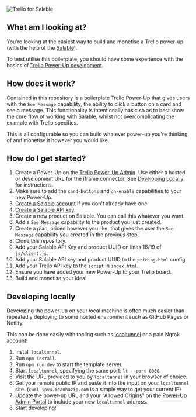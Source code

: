 ![Trello for Salable](https://github.com/Salable/salable-trello-js/assets/8593744/c714573e-823a-4ea8-8381-6b9411107969)

## What am I looking at?

You're looking at the easiest way to build and monetise a Trello power-up (with
the help of the [Salable](https://salable.app)).

To best utilise this boilerplate, you should have some experience with the
basics of
[Trello Power-Up development](https://developer.atlassian.com/cloud/trello/).

## How does it work?

Contained in this repository is a boilerplate Trello Power-Up that gives users
with the `See Message` capability, the ability to click a button on a card and
see a message. This functionality is intentionally basic so as to best show the
core flow of working with Salable, whilst not overcomplicating the example with
Trello specifics.

This is all configurable so you can build whatever power-up you're thinking of
and monetise it however you would like.

## How do I get started?

1. Create a Power-Up on the
   [Trello Power-Up Admin](https://trello.com/power-ups/admin). Use either a
   hosted or development URL for the iframe connector. See
   [Developing Locally](#developing-locally) for instructions.
1. Make sure to add the `card-buttons` and `on-enable` capabilities to your new
   Power-Up.
1. [Create a Salable account](https://salable.app/signup) if you don't already
   have one.
1. [Create a Salable API key](https://salable.app/settings/api-keys).
1. Create a new product on Salable. You can call this whatever you want.
1. Add a `See Message` capability to the product you just created.
1. Create a plan, priced however you like, that gives the user the `See Message`
   capability you created in the previous step.
1. Clone this repository.
1. Add your Salable API Key and product UUID on lines 18/19 of `js/client.js`.
1. Add your Salable API key and product UUID to the `pricing.html` config.
1. Add your Trello API key to the `script` in `index.html`.
1. Ensure you have added your new Power-Up to your Trello board.
1. Build and monetise your idea!

## Developing locally

Developing the power-up on your local machine is often much easier than
repeatedly deploying to some hosted environment such as GitHub Pages or Netlify.

This can be done easily with tooling such as
[localtunnel](https://localtunnel.me) or a paid Ngrok account!

1. Install `localtunnel`.
1. Run `npm install`.
1. Run `npm run dev` to start the template server.
1. Start `localtunnel`, specifying the same port: `lt --port 8080`.
1. Visit the URL provided to you by `localtunnel` in your browser of choice.
1. Get your remote public IP and paste it into the input on your `localtunnel`
   site. (`curl ipv4.icanhazip.com` is a simple way to get your current IP)
1. Update the power-up URL and your "Allowed Origins" on the
   [Power-Up Admin Portal](https://trello.com/power-ups/admin) to include your
   new `localtunnel` address.
1. Start developing!
